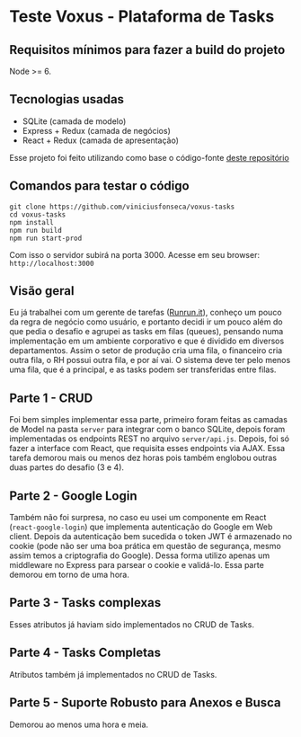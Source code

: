 # Teste Voxus - Plataforma de Tasks

## Requisitos mínimos para fazer a build do projeto

Node >= 6.

## Tecnologias usadas

 - SQLite (camada de modelo)
 - Express + Redux (camada de negócios)
 - React + Redux (camada de apresentação)

 Esse projeto foi feito utilizando como base o código-fonte [deste repositório](https://github.com/cullenjett/react-ssr-boilerplate)

## Comandos para testar o código

```
git clone https://github.com/viniciusfonseca/voxus-tasks
cd voxus-tasks
npm install
npm run build
npm run start-prod
```

Com isso o servidor subirá na porta 3000.
Acesse em seu browser: `http://localhost:3000`

## Visão geral

Eu já trabalhei com um gerente de tarefas ([Runrun.it](https://runrun.it/)), conheço um pouco da regra de negócio como usuário, e portanto decidi ir um pouco além do que pedia o desafio e agrupei as tasks em filas (queues), pensando numa implementação em um ambiente corporativo e que é dividido em diversos departamentos. Assim o setor de produção cria uma fila, o financeiro cria outra fila, o RH possui outra fila, e por aí vai. O sistema deve ter pelo menos uma fila, que é a principal, e as tasks podem ser transferidas entre filas.

## Parte 1 - CRUD

Foi bem simples implementar essa parte, primeiro foram feitas as camadas de Model na pasta `server` para integrar com o banco SQLite, depois foram implementadas os endpoints REST no arquivo `server/api.js`. Depois, foi só fazer a interface com React, que requisita esses endpoints via AJAX. Essa tarefa demorou mais ou menos dez horas pois também englobou outras duas partes do desafio (3 e 4).

## Parte 2 - Google Login

Também não foi surpresa, no caso eu usei um componente em React (`react-google-login`) que implementa autenticação do Google em Web client. Depois da autenticação bem sucedida o token JWT é armazenado no cookie (pode não ser uma boa prática em questão de segurança, mesmo assim temos a criptografia do Google). Dessa forma utilizo apenas um middleware no Express para parsear o cookie e validá-lo. Essa parte demorou em torno de uma hora.

## Parte 3 - Tasks complexas

Esses atributos já haviam sido implementados no CRUD de Tasks.

## Parte 4 - Tasks Completas

Atributos também já implementados no CRUD de Tasks.

## Parte 5 - Suporte Robusto para Anexos e Busca

Demorou ao menos uma hora e meia.

